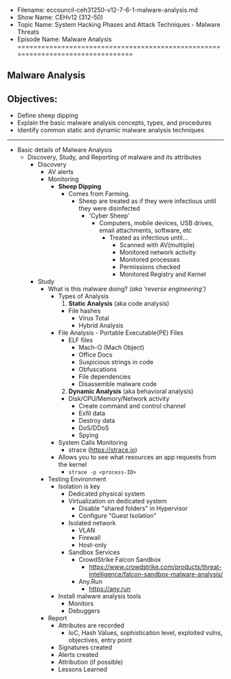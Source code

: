 - Filename: eccouncil-ceh31250-v12-7-6-1-malware-analysis.md
- Show Name: CEHv12 (312-50)
- Topic Name: System Hacking Phases and Attack Techniques - Malware Threats
- Episode Name: Malware Analysis
================================================================================


Malware Analysis
--------------------------------------------------------------------------------

Objectives:
--------------------------------------------------------------------------------
- Define sheep dipping
- Explain the basic malware analysis concepts, types, and procedures
- Identify common static and dynamic malware analysis techniques
--------------------------------------------------------------------------------


+ Basic details of Malware Analysis
  - Discovery, Study, and Reporting of malware and its attributes
    + Discovery
      - AV alerts
      - Monitoring
        + **Sheep Dipping**
          - Comes from Farming.
            + Sheep are treated as if they were infectious until they were
              disinfected
              - 'Cyber Sheep'
                + Computers, mobile devices, USB drives, email attachments,
                  software, etc
                  - Treated as infectious until...
                    + Scanned with AV(multiple)
                    + Monitored network activity
                    + Monitored processes
                    + Permissions checked
                    + Monitored Registry and Kernel
    + Study
      - What is this malware doing? *(aka 'reverse engineering')*
        + Types of Analysis
          1. **Static Analysis** (aka code analysis)
            + File hashes
              - Virus Total
              - Hybrid Analysis
	    + File Analysis
              - Portable Executable(PE) Files
	      - ELF files
              - Mach-O (Mach Object)
              - Office Docs 
            + Suspicious strings in code
            + Obfuscations
            + File dependencies
            + Disassemble malware code
          2. **Dynamic Analysis** (aka behavioral analysis)
            + Disk/CPU/Memory/Network activity
              - Create command and control channel
              - Exfil data
              - Destroy data
              - DoS/DDoS
              - Spying
	    + System Calls Monitoring
	      - strace (https://strace.io)
		+ Allows you to see what resources an app requests from the kernel
		  - `strace -p <process-ID>`
      - Testing Environment
        + Isolation is key
          - Dedicated physical system
          - Virtualization on dedicated system
            + Disable "shared folders" in Hypervisor
            + Configure "Guest Isolation"
          - Isolated network
            + VLAN
            + Firewall
            + Host-only
          - Sandbox Services
      	    + CrowdStrike Falcon Sandbox
              - https://www.crowdstrike.com/products/threat-intelligence/falcon-sandbox-malware-analysis/
            + Any.Run
              - https://any.run
        + Install malware analysis tools
          - Monitors
          - Debuggers
      - Report
        + Attributes are recorded
          - IoC, Hash Values, sophistication level, exploited vulns, objectives,
            entry point
        + Signatures created
        + Alerts created
        + Attribution (if possible)
        + Lessons Learned

